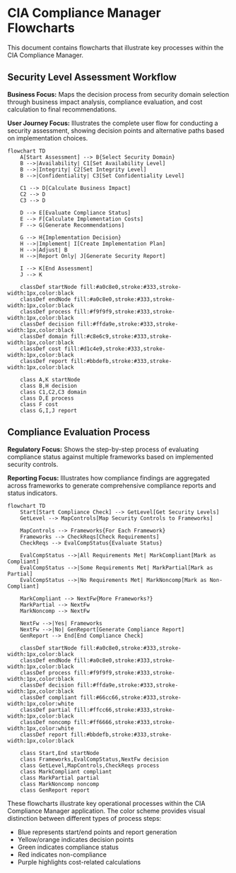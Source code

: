 # CIA Compliance Manager Flowcharts

This document contains flowcharts that illustrate key processes within the CIA Compliance Manager.

## Security Level Assessment Workflow

**Business Focus:** Maps the decision process from security domain selection through business impact analysis, compliance evaluation, and cost calculation to final recommendations.

**User Journey Focus:** Illustrates the complete user flow for conducting a security assessment, showing decision points and alternative paths based on implementation choices.

```mermaid
flowchart TD
    A[Start Assessment] --> B{Select Security Domain}
    B -->|Availability| C1[Set Availability Level]
    B -->|Integrity| C2[Set Integrity Level]
    B -->|Confidentiality| C3[Set Confidentiality Level]

    C1 --> D[Calculate Business Impact]
    C2 --> D
    C3 --> D

    D --> E[Evaluate Compliance Status]
    E --> F[Calculate Implementation Costs]
    F --> G[Generate Recommendations]

    G --> H{Implementation Decision}
    H -->|Implement| I[Create Implementation Plan]
    H -->|Adjust| B
    H -->|Report Only| J[Generate Security Report]

    I --> K[End Assessment]
    J --> K

    classDef startNode fill:#a0c8e0,stroke:#333,stroke-width:1px,color:black
    classDef endNode fill:#a0c8e0,stroke:#333,stroke-width:1px,color:black
    classDef process fill:#f9f9f9,stroke:#333,stroke-width:1px,color:black
    classDef decision fill:#ffda9e,stroke:#333,stroke-width:1px,color:black
    classDef domain fill:#c8e6c9,stroke:#333,stroke-width:1px,color:black
    classDef cost fill:#d1c4e9,stroke:#333,stroke-width:1px,color:black
    classDef report fill:#bbdefb,stroke:#333,stroke-width:1px,color:black

    class A,K startNode
    class B,H decision
    class C1,C2,C3 domain
    class D,E process
    class F cost
    class G,I,J report
```

## Compliance Evaluation Process

**Regulatory Focus:** Shows the step-by-step process of evaluating compliance status against multiple frameworks based on implemented security controls.

**Reporting Focus:** Illustrates how compliance findings are aggregated across frameworks to generate comprehensive compliance reports and status indicators.

```mermaid
flowchart TD
    Start[Start Compliance Check] --> GetLevel[Get Security Levels]
    GetLevel --> MapControls[Map Security Controls to Frameworks]

    MapControls --> Frameworks{For Each Framework}
    Frameworks --> CheckReqs[Check Requirements]
    CheckReqs --> EvalCompStatus{Evaluate Status}

    EvalCompStatus -->|All Requirements Met| MarkCompliant[Mark as Compliant]
    EvalCompStatus -->|Some Requirements Met| MarkPartial[Mark as Partial]
    EvalCompStatus -->|No Requirements Met| MarkNoncomp[Mark as Non-Compliant]

    MarkCompliant --> NextFw{More Frameworks?}
    MarkPartial --> NextFw
    MarkNoncomp --> NextFw

    NextFw -->|Yes| Frameworks
    NextFw -->|No| GenReport[Generate Compliance Report]
    GenReport --> End[End Compliance Check]

    classDef startNode fill:#a0c8e0,stroke:#333,stroke-width:1px,color:black
    classDef endNode fill:#a0c8e0,stroke:#333,stroke-width:1px,color:black
    classDef process fill:#f9f9f9,stroke:#333,stroke-width:1px,color:black
    classDef decision fill:#ffda9e,stroke:#333,stroke-width:1px,color:black
    classDef compliant fill:#66cc66,stroke:#333,stroke-width:1px,color:white
    classDef partial fill:#ffcc66,stroke:#333,stroke-width:1px,color:black
    classDef noncomp fill:#ff6666,stroke:#333,stroke-width:1px,color:white
    classDef report fill:#bbdefb,stroke:#333,stroke-width:1px,color:black

    class Start,End startNode
    class Frameworks,EvalCompStatus,NextFw decision
    class GetLevel,MapControls,CheckReqs process
    class MarkCompliant compliant
    class MarkPartial partial
    class MarkNoncomp noncomp
    class GenReport report
```

These flowcharts illustrate key operational processes within the CIA Compliance Manager application. The color scheme provides visual distinction between different types of process steps:

- Blue represents start/end points and report generation
- Yellow/orange indicates decision points
- Green indicates compliance status
- Red indicates non-compliance
- Purple highlights cost-related calculations
